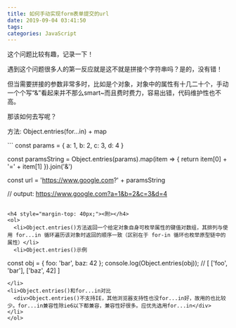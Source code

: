 ```yaml
---
title: 如何手动实现form表单提交的url
date: 2019-09-04 03:41:50
tags:
categories: JavaScript
---
```

<p>这个问题比较有趣，记录一下！</p>

<!-- more -->

<p>遇到这个问题很多人的第一反应就是这不就是拼接个字符串吗？是的，没有错！</p>
<p>但当需要拼接的参数非常多时，比如是个对象，对象中的属性有十几二十个，手动一个个写“&”看起来并不那么smart~而且费时费力，容易出错，代码维护性也不高。</p>
<p>那该如何去写呢？</p>

<p>方法: Object.entries(for...in) + map</p>
```
const params = {
  a: 1,
  b: 2,
  c: 3,
  d: 4
}

const paramsString = Object.entries(params).map(item => {
  return item[0] + '=' + item[1]
}).join('&')

const url = 'https://www.google.com?' + paramsString

// output: https://www.google.com?a=1&b=2&c=3&d=4

```

<h4 style="margin-top: 40px;"><附></h4>
<ol>
  <li>Object.entries()方法返回一个给定对象自身可枚举属性的键值对数组，其排列与使用 for...in 循环遍历该对象时返回的顺序一致（区别在于 for-in 循环也枚举原型链中的属性）</li>
  <li>Object.entries()示例
  ```
  const obj = { foo: 'bar', baz: 42 };
  console.log(Object.entries(obj)); // [ ['foo', 'bar'], ['baz', 42] ]

  ```
  </li>
  <li>Object.entries()和for...in对比
    <div>Object.entries()不支持IE，其他浏览器支持性也没for...in好，故用的也比较少。for...in兼容性除ie6以下都兼容，兼容性好很多。应优先选用for...in</div>
  </li>
</ol>

